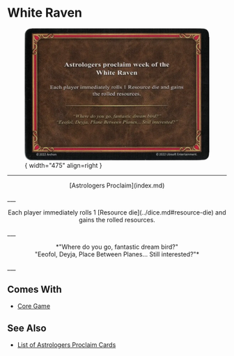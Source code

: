 # White Raven

<figure markdown="span">

![White Raven](../assets/astrologers_proclaim-white_raven.webp){ width="475" align=right }

</figure>

___
<p style="text-align: center;" markdown>[Astrologers Proclaim](index.md)</p>
___
<p style="text-align: center;" markdown>Each player immediately rolls 1 [Resource die](../dice.md#resource-die) and gains the rolled resources.</p>
___
<p style="text-align: center;" markdown>*"Where do you go, fantastic dream bird?"<br>"Eeofol, Deyja, Place Between Planes... Still interested?"*</p>
___


## Comes With

- [Core Game](../content.md)


## See Also

- [List of Astrologers Proclaim Cards](index.md)
